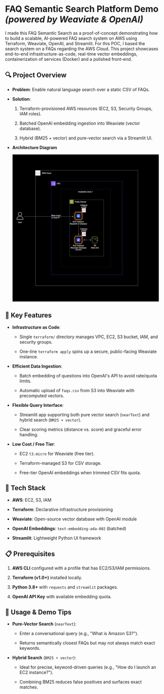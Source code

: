 FAQ Semantic Search Platform Demo *(powered by Weaviate & OpenAI)*
============================

I made this FAQ Semantic Search as a proof-of-concept demonstrating how to build a scalable, AI-powered FAQ search system on AWS using Terraform, Weaviate, OpenAI, and Streamlit. For this POC, I based the search system on a FAQs regarding the AWS Cloud. This project showcases end-to-end infrastructure-as-code, real-time vector embeddings, containerization of services (Docker) and a polished front-end.

🔍 Project Overview
-------------------

-   **Problem**: Enable natural language search over a static CSV of FAQs.

-   **Solution**:

    1.  Terraform-provisioned AWS resources (EC2, S3, Security Groups, IAM roles).

    2.  Batched OpenAI embedding ingestion into Weaviate (vector database).

    3.  Hybrid (BM25 + vector) and pure-vector search via a Streamlit UI.

-  **Architecture Diagram**

    ![FAQ Semantic Search Diagram](./weaviate-faq-search.png)

🎯 Key Features
---------------

-   **Infrastructure as Code**:

    -   Single `terraform/` directory manages VPC, EC2, S3 bucket, IAM, and security groups.

    -   One-line `terraform apply` spins up a secure, public-facing Weaviate instance.

-   **Efficient Data Ingestion**:

    -   Batch embedding of questions into OpenAI's API to avoid rate/quota limits.

    -   Automatic upload of `faqs.csv` from S3 into Weaviate with precomputed vectors.

-   **Flexible Query Interface**:

    -   Streamlit app supporting both pure vector search (`nearText`) and hybrid search (`BM25 + vector`).

    -   Clear scoring metrics (distance vs. score) and graceful error handling.

-   **Low Cost / Free Tier**:

    -   EC2 `t3.micro` for Weaviate (free tier).

    -   Terraform-managed S3 for CSV storage.

    -   Free-tier OpenAI embeddings when trimmed CSV fits quota.

🚀 Tech Stack
-------------

-   **AWS**: EC2, S3, IAM

-   **Terraform**: Declarative infrastructure provisioning

-   **Weaviate**: Open-source vector database with OpenAI module

-   **OpenAI Embeddings**: `text-embedding-ada-002` (batched)

-   **Streamlit**: Lightweight Python UI framework

📋 Prerequisites
----------------

1.  **AWS CLI** configured with a profile that has EC2/S3/IAM permissions.

2.  **Terraform (v1.0+)** installed locally.

3.  **Python 3.8+** with `requests` and `streamlit` packages.

4.  **OpenAI API Key** with available embedding quota.

🧰 Usage & Demo Tips
--------------------

-   **Pure-Vector Search** (`nearText`):

    -   Enter a conversational query (e.g., "What is Amazon S3?").

    -   Returns semantically closest FAQs but may not always match exact keywords.

-   **Hybrid Search** (`BM25 + vector`):

    -   Ideal for precise, keyword-driven queries (e.g., "How do I launch an EC2 instance?").

    -   Combining BM25 reduces false positives and surfaces exact matches.
